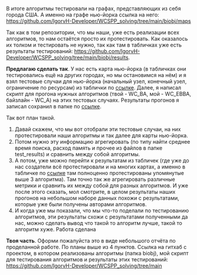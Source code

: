 В итоге алгоритмы тестировали на графах, представляющих из себя города США. А именно на графе нью-йорка ссылка на него:  https://github.com/IgorvH-Developer/WCSPP_solving/tree/main/biobj/maps

Так как в том репозитории, что мы наши, уже есть реализации всех алгоритмов, то нам остаётся просто их протестировать.
Как оказалось их толком и тестировать не нужно, так как там в табличках уже есть результаты тестирований: https://github.com/IgorvH-Developer/WCSPP_solving/tree/main/biobj/results.

**Предлагаю сделать так**.
У нас есть карта нью-йорка (в табличках они тестировались ещё на других городах, но мы остановимся на нём) и я взял тестовые случаи для нью-йорка (начальный узел, конечный узел, ограничение по ресурсам) из таблички по [ссылке](https://github.com/IgorvH-Developer/WCSPP_solving/blob/main/biobj/results/Enhanced_WCSP-Experiment-Results.xlsx).
Далее, я написал скрипт для прогона нужных алгоритмов (твой - WC_BA, мой - WC_EBBA, байзлайн - WC_A) на этих тестовых случаях. Результаты прогонов я записал сохранил в папке по [ссылке](https://github.com/IgorvH-Developer/WCSPP_solving/tree/main/tests_results).

Так вот план такой. 
1) Давай скажем, что мы вот отобрали эти тестовые случаи, на них протестировали наши алгоритмы и так далее для карты нью-йорка. 
2) Потом нужно эту информацию агрегировать (по типу найти среднее время поиска, расход память и прочее из файлов в папке test_results) и сравнить между собой алгоритмы.
3) А потом, уже можно перейти к результатам из табличек (где уже до нас создатели всё протестировали и на многих картах, а именно в табличке по [ссылке](https://github.com/IgorvH-Developer/WCSPP_solving/blob/main/biobj/results/Enhanced_WCSP-Experiment-Results.xlsx) там полноценно протестированы упомянутые выше 3 алгоритма). Там точно так же агрегировать различные метрики и сравнить их между собой для разных алгоритмов. 
   И уже после этого сказать, мол смотрите, в целом результаты наших прогонов на небольшом наборе данных похожи с результатами, которые уже были получены авторами алгоритмов.
4) И когда уже мы показали, что мы что-то поделали по тестированию алгоритмов, эти результаты схожи с результатами полученными да нас, можно сделать вывод что такой то алгоритм лучше, такой то алгоритм хуже. Работа сделана


**Твоя часть**.
Оформи пожалуйста это в виде небольшого отчёта по проделанной работе. По планы выше из 4 пунктов.
Ссылка на гитхаб с проектом, в котором реализованы алгоритмы (папка biobj), мой скрипт для тестирования алгоритмов и результаты этих тестирований: https://github.com/IgorvH-Developer/WCSPP_solving/tree/main
